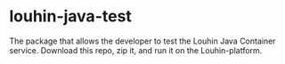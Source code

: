 # louhin-java-test
The package that allows the developer to test the Louhin Java Container service. Download this repo, zip it, and run it on the Louhin-platform.
